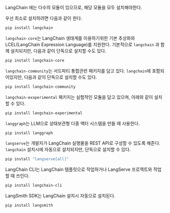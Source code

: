 LangChain 에는 다수의 모듈이 있으므로, 해당 모듈을 모두 설치해야한다.

우선 최소로 설치하려면 다음과 같이 한다.
```bash
pip install langchain
```

`langchain-core`는 LangChain 생태계를 이용하기위한 기본 추상화와 LCEL(LangChain Expression Language)를 지원한다. 기본적으로 `langchain` 과 함께 설치되지만, 다음과 같이 단독으로 설치할 수도 있다.

```bash
pip install langchain-core
```

`langchain-community`는 서드파티 통합관련 패키지를 담고 있다. `langchain`에 포함되어있지만, 다음과 같이 단독으로 설치할 수도 있다.
```bash
pip install langchain-community
```

`langchain-exxperimental` 패키지는 실험적인 모듈을 담고 있으며, 아래와 같이 설치할 수 있다.

```bash 
pip install langchain-experimental
```

`langgraph`는 LLM으로 상태보관형 다중 액터 시스템을 만들 때 사용한다.

```bash
pip install langgraph
```

`langserve`는 개발자가 LangChain 실행물을 REST API로 구성할 수 있도록 해준다. `langchain` 설치시에 자동으로 설치되지만, 단독으로 설치할 수 있다.

```bash
pip install "langserve[all]"
```

LangChain CLI는 LangChain 템플릿으로 작업하거나 LangServe 프로젝트와 작업할 때 쓰인다.

```bash
pip install langchain-cli
```

LangSmith SDK는 LangChain 설치시 자동으로 설치된다.

```bash
pip install langsmith
```